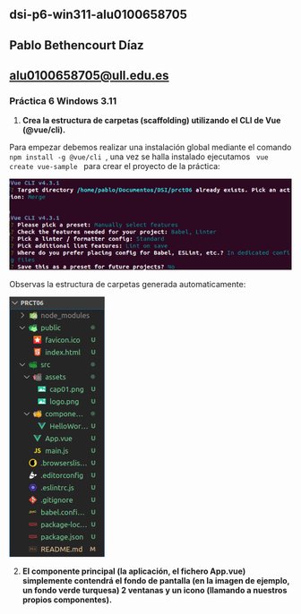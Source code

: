 ## dsi-p6-win311-alu0100658705

## Pablo Bethencourt Díaz

## alu0100658705@ull.edu.es

### Práctica 6 Windows 3.11

1. **Crea la estructura de carpetas (scaffolding) utilizando el CLI de Vue (@vue/cli).**

Para empezar debemos realizar una instalación global mediante el comando <code> npm install -g @vue/cli </code>, una vez se halla instalado ejecutamos <code> vue create vue-sample </code> para crear el proyecto de la práctica:

![cap01](src/assets/cap01.png)

Observas la estructura de carpetas generada automaticamente:

![cap02](src/assets/cap02.png)

2. **El componente principal (la aplicación, el fichero App.vue) simplemente contendrá el fondo de pantalla (en la imagen de ejemplo, un fondo verde turquesa) 2 ventanas y un icono (llamando a nuestros propios componentes).**
